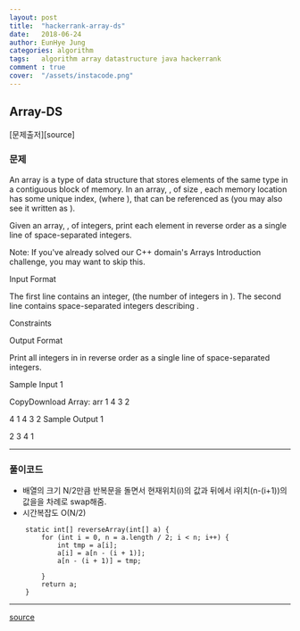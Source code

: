 ```yaml
---
layout: post
title:  "hackerrank-array-ds"
date:   2018-06-24
author: EunHye Jung
categories: algorithm
tags:	algorithm array datastructure java hackerrank
comment : true
cover:  "/assets/instacode.png"
---
```


## Array-DS

[문제출저][source]

### 문제

An array is a type of data structure that stores elements of the same type in a contiguous block of memory. In an array, , of size , each memory location has some unique index,  (where ), that can be referenced as  (you may also see it written as ).

Given an array, , of  integers, print each element in reverse order as a single line of space-separated integers.

Note: If you've already solved our C++ domain's Arrays Introduction challenge, you may want to skip this.

Input Format

The first line contains an integer,  (the number of integers in ). 
The second line contains  space-separated integers describing .

Constraints

Output Format

Print all  integers in  in reverse order as a single line of space-separated integers.

Sample Input 1

CopyDownload
Array: arr
1
4
3
2

 
4
1 4 3 2
Sample Output 1

2 3 4 1

- - -


### 풀이코드
  
  * 배열의 크기 N/2만큼 반복문을 돌면서 현재위치(i)의 값과 뒤에서 i위치(n-(i+1))의 값을을 차례로 swap해줌.  
  * 시간복잡도 O(N/2)   
    
```
	static int[] reverseArray(int[] a) {
		for (int i = 0, n = a.length / 2; i < n; i++) {
			int tmp = a[i];
			a[i] = a[n - (i + 1)];
			a[n - (i + 1)] = tmp;

		}
		return a;
	}
```  

- - -


[source](https://www.hackerrank.com/challenges/arrays-ds/problem)
  
